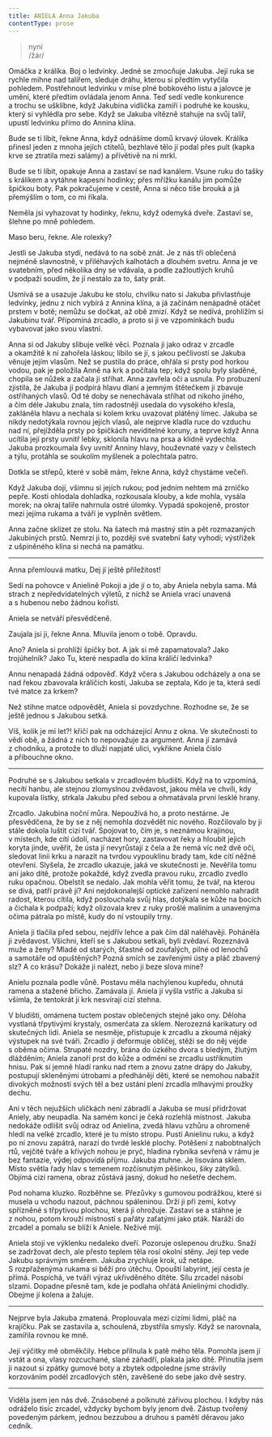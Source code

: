 ```yaml
---
title: ANIELA Anna Jakuba
contentType: prose
---
```


<section>

> nyní  
> /žár/

Omáčka z králíka. Boj o ledvinky. Jedné se zmocňuje Jakuba. Její ruka se rychle mihne nad talířem, sleduje dráhu, kterou si předtím vytyčila pohledem. Postřehnout ledvinku v míse plné bobkového listu a jalovce je umění, které předtím ovládala jenom Anna. Teď sedí vedle konkurence a trochu se ušklíbne, když Jakubina vidlička zamíří i podruhé ke kousku, který si vyhlédla pro sebe. Když se Jakuba vítězně stahuje na svůj talíř, upustí ledvinku přímo do Annina klína.

</section>

<section>

Bude se ti líbit, řekne Anna, když odnášíme domů krvavý úlovek. Králíka přinesl jeden z mnoha jejích ctitelů, bezhlavé tělo jí podal přes pult (kapka krve se ztratila mezi salámy) a přívětivě na ni mrkl.

Bude se ti líbit, opakuje Anna a zastaví se nad kanálem. Vsune ruku do tašky s králíkem a vytáhne kapesní hodinky; přes mřížku kanálu jim pomůže špičkou boty. Pak pokračujeme v cestě, Anna si něco tiše brouká a já přemýšlím o tom, co mi říkala.

Neměla jsi vyhazovat ty hodinky, řeknu, když odemyká dveře. Zastaví se, šlehne po mně pohledem.

Maso beru, řekne. Ale rolexky?

</section>

<section>

Jestli se Jakuba stydí, nedává to na sobě znát. Je z nás tří oblečená nejméně slavnostně, v přiléhavých kalhotách a dlouhém svetru. Anna je ve svatebním, před několika dny se vdávala, a podle zažloutlých kruhů v podpaží soudím, že jí nestálo za to, šaty prát.

Usmívá se a usazuje Jakubu ke stolu, chvilku nato si Jakuba přivlastňuje ledvinky, jednu z nich vybírá z Annina klína, a já začínám nenápadně otáčet prstem v botě; nemůžu se dočkat, až obě zmizí. Když se nedívá, prohlížím si Jakubinu tvář. Připomíná zrcadlo, a proto si ji ve vzpomínkách budu vybavovat jako svou vlastní.

</section>

<section>

Anna si od Jakuby slibuje velké věci. Poznala ji jako odraz v zrcadle a okamžitě k ní zahořela láskou; líbilo se jí, s jakou pečlivostí se Jakuba věnuje jejím vlasům. Než se pustila do práce, ohřála si prsty pod horkou vodou, pak je položila Anně na krk a počítala tep; když spolu byly sladěné, chopila se nůžek a začala ji stříhat. Anna zavřela oči a usnula. Po probuzení zjistila, že Jakuba jí podpírá hlavu dlaní a jemným štětečkem ji zbavuje ostříhaných vlasů. Od té doby se nenechávala stříhat od nikoho jiného, a čím déle Jakubu znala, tím radostněji usedala do vysokého křesla, zakláněla hlavu a nechala si kolem krku uvazovat plátěný límec. Jakuba se nikdy nedotýkala rovnou jejích vlasů, ale nejprve kladla ruce do vzduchu nad ní, přejížděla prsty po špičkách neviditelné koruny, a teprve když Anna ucítila její prsty uvnitř lebky, sklonila hlavu na prsa a klidně vydechla. Jakuba prozkoumala švy uvnitř Anniny hlavy, houževnaté vazy v čelistech a týlu, protáhla se soukolím myšlenek a polechtala patro.

Dotkla se střepů, které v sobě mám, řekne Anna, když chystáme večeři.

</section>

<section>

Když Jakuba dojí, všimnu si jejích rukou; pod jedním nehtem má zrníčko pepře. Kosti ohlodala dohladka, rozkousala klouby, a kde mohla, vysála morek; na okraj talíře nahrnula ostré úlomky. Vypadá spokojeně, prostor mezi jejíma rukama a tváří je vyplněn světlem.

Anna začne sklízet ze stolu. Na šatech má mastný stín a pět rozmazaných Jakubiných prstů. Nemrzí ji to, později své svatební šaty vyhodí; výstřižek z ušpiněného klína si nechá na památku.

* * *

Anna přemlouvá matku, Dej jí ještě příležitost!

Sedí na pohovce v Anielině Pokoji a jde jí o to, aby Aniela nebyla sama. Má strach z nepředvídatelných výletů, z nichž se Aniela vrací unavená a s hubenou nebo žádnou kořistí.

Aniela se netváří přesvědčeně.

Zaujala jsi ji, řekne Anna. Mluvila jenom o tobě. Opravdu.

Ano? Aniela si prohlíží špičky bot. A jak si mě zapamatovala? Jako trojúhelník? Jako Tu, které nespadla do klína králičí ledvinka?

Annu nenapadá žádná odpověď. Když včera s Jakubou odcházely a ona se nad řekou zbavovala králičích kostí, Jakuba se zeptala, Kdo je ta, která sedí tvé matce za krkem?

Než stihne matce odpovědět, Aniela si povzdychne. Rozhodne se, že se ještě jednou s Jakubou setká.

Víš, kolik je mi let?! křičí pak na odcházející Annu z okna. Ve skutečnosti to vědí obě, a žádná z nich to nepovažuje za argument. Anna jí zamává z chodníku, a protože to dluží napjaté ulici, vykřikne Aniela číslo a přibouchne okno.

* * *

Podruhé se s Jakubou setkala v zrcadlovém bludišti. Když na to vzpomíná, necítí hanbu, ale stejnou zlomyslnou zvědavost, jakou měla ve chvíli, kdy kupovala lístky, strkala Jakubu před sebou a ohmatávala první lesklé hrany.

Zrcadlo. Jakubina noční můra. Nepoužívá ho, a proto nestárne. Je přesvědčena, že by se z něj nemohla dozvědět nic nového. Rozčilovalo by ji stále dokola luštit cizí tvář. Spojovat to, čím je, s neznámou krajinou, v místech, kde cítí údolí, nacházet hory, zastavovat řeky a hloubit jejich koryta jinde, uvěřit, že ústa jí nevyrůstají z čela a že nemá víc než dvě oči, sledovat linii krku a narazit na tvrdou vypouklinu brady tam, kde cítí něžné otevření. Slyšela, že zrcadlo ukazuje, jaká ve skutečnosti je. Nevěřila tomu ani jako dítě, protože pokaždé, když zvedla pravou ruku, zrcadlo zvedlo ruku opačnou. Obelstít se nedalo. Jak mohla věřit tomu, že tvář, na kterou se dívá, patří právě jí? Ani nejdokonalejší optické zařízení nemohlo nahradit radost, kterou cítila, když poslouchala svůj hlas, dotýkala se kůže na bocích a čichala k podpaží; když olizovala krev z ruky prošlé maliním a unavenýma očima pátrala po místě, kudy do ní vstoupily trny.

</section>

<section>

Aniela ji tlačila před sebou, nejdřív lehce a pak čím dál naléhavěji. Poháněla ji zvědavost. Všichni, kteří se s Jakubou setkali, byli zvědaví. Rozeznává muže a ženy? Mladé od starých, šťastné od zoufalých, pilné od lenochů a samotáře od opuštěných? Pozná smích se zavřenými ústy a pláč zbavený slz? A co krásu? Dokáže ji nalézt, nebo ji beze slova mine?

</section>

<section>

Anielu poznala podle vůně. Postavu měla nachýlenou kupředu, ohnutá ramena a stažené břicho. Zamávala jí. Aniela jí vyšla vstříc a Jakuba si všimla, že tentokrát jí krk nesvírají cizí stehna.

V bludišti, omámena tuctem postav oblečených stejně jako ony. Děloha vystlaná třpytivými krystaly, osmerčata za sklem. Nerozezná karikatury od skutečných lidí. Aniela se nesměje, přistupuje k zrcad­lu a zkoumá nějaký výstupek na své tváři. Zrcadlo jí deformuje obličej, stěží se do něj vejde s oběma očima. Strupaté nozdry, brána do úzkého dvora s bledým, žlutým dlážděním; Aniela zanoří prst do kůže a odmění se zrcadlu ustříknutím hnisu. Pak si jemně hladí ranku nad rtem a znovu zatne drápy do Jakuby, postupují skleněnými útrobami a předhánějí děti, které se nemohou nabažit divokých možností svých těl a bez ustání plení zrcadla mlhavými proužky dechu.

Ani v těch nejužších uličkách není zábradlí a Jakuba se musí přidržovat Aniely, aby neupadla. Na samém konci je čeká rozlehlá místnost. Jakuba nedokáže odlišit svůj odraz od Anielina, zvedá hlavu vzhůru a ohromeně hledí na velké zrcadlo, které je tu místo stropu. Pustí Anielinu ruku, a když po ní znovu zapátrá, narazí do tvrdé lesklé plochy. Potěšení z nabobtnalých rtů, vejčité tváře a křivých nohou je pryč, hladina rybníka sevřená v rámu je bez fantazie, výdej odpovídá příjmu. Jakuba ztuhne. Je lisována sklem. Místo světla řady hlav s temenem rozčísnutým pěšinkou, šiky zátylků. Objímá cizí ramena, obraz zůstává jasný, dokud ho nešetře dechem.

Pod nohama kluzko. Rozběhne se. Přezůvky s gumovou podrážkou, které si musela u vchodu nazout, páchnou spáleninou. Drží ji při zemi, kotvy spřízněné s třpytivou plochou, která ji ohrožuje. Zastaví se a stáhne je z nohou, potom krouží místností s pařáty zaťatými jako pták. Naráží do zrcadel a pomalu se blíží k Aniele. Neživé míjí.

Aniela stojí ve výklenku nedaleko dveří. Pozoruje oslepenou družku. Snaží se zadržovat dech, ale přesto teplem těla rosí okolní stěny. Její tep vede Jakubu správným směrem. Jakuba zrychluje krok, už netápe. S rozpřaženýma rukama si běží pro útěchu. Opouští labyrint, její cesta je přímá. Pospíchá, ve tváři výraz ukřivděného dítěte. Sílu zrcadel násobí slzami. Dopadne přesně tam, kde je podlaha ohřátá Anielinými chodidly. Obejme jí kolena a žaluje.

* * *

Nejprve byla Jakuba zmatená. Proplouvala mezi cizími lidmi, pláč na krajíčku. Pak se zastavila a, schoulená, zbystřila smysly. Když se narovnala, zamířila rovnou ke mně.

Její výčitky mě obměkčily. Hebce přilnula k patě mého těla. Pomohla jsem jí vstát a ona, vlasy rozcuchané, slané záňadří, plakala jako dítě. Přinutila jsem ji nazout si zpátky gumové boty a zbytek odpoledne jsme strávily korzováním podél zrcadlových stěn, zavěšené do sebe jako dvě sestry.

* * *

Viděla jsem jen nás dvě. Znásobené a polknuté zářivou plochou. I kdyby nás odráželo tisíc zrcadel, vždycky bychom byly jenom dvě. Zástup tvořený povedeným párkem, jednou bezzubou a druhou s pamětí děravou jako cedník.

</section>
